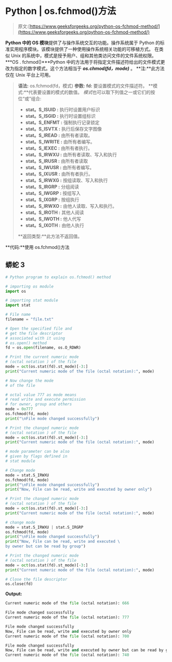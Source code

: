 # Python | os.fchmod()方法

> 原文:[https://www.geeksforgeeks.org/python-os-fchmod-method/](https://www.geeksforgeeks.org/python-os-fchmod-method/)

**Python 中的 OS 模块**提供了与操作系统交互的功能。操作系统属于 Python 的标准实用程序模块。该模块提供了一种使用操作系统相关功能的可移植方式。
在类似 Unix 的系统中，模式是授予用户、组和其他类访问文件的文件系统权限。
***OS . fchmod()***Python 中的方法用于将指定文件描述符给出的文件模式更改为指定的数字模式。这个方法相当于 ***os.chmod(fd，mode)*** 。
**注:**此方法仅在 Unix 平台上可用。

> **语法:** os.fchmod(fd，模式)
> **参数:**
> **fd:** 要设置模式的文件描述符。
> **模式:**代表要设置的模式的数值。
> *模式*也可以取下列值之一或它们的按位“或”组合:
> 
> *   **stat。S_ISUID :** 执行时设置用户标识
> *   **stat。S_ISGID :** 执行时设置组标识
> *   **stat。S_ENFMT :** 强制执行记录锁定
> *   **stat。S_ISVTX :** 执行后保存文字图像
> *   **stat。S_IREAD :** 由所有者读取。
> *   **stat。S_IWRITE :** 由所有者编写。
> *   **stat。S_IEXEC :** 由所有者执行。
> *   **stat。S_IRWXU :** 由所有者读取、写入和执行
> *   **stat。S_IRUSR :** 由所有者读取
> *   **stat。S_IWUSR :** 由所有者编写。
> *   **stat。S_IXUSR :** 由所有者执行。
> *   **stat。S_IRWXG :** 按组读取、写入和执行
> *   **stat。S_IRGRP :** 分组阅读
> *   **stat。S_IWGRP :** 按组写入
> *   **stat。S_IXGRP :** 按组执行
> *   **stat。S_IRWXO :** 由他人读取、写入和执行。
> *   **stat。S_IROTH :** 其他人阅读
> *   **stat。S_IWOTH :** 他人代写
> *   **stat。S_IXOTH :** 由他人执行
> 
> **返回类型:**此方法不返回值。

**代码:**使用 os.fchmod()方法

## 蟒蛇 3

```py
# Python program to explain os.fchmod() method

# importing os module
import os

# importing stat module
import stat

# File name
filename = "file.txt"

# Open the specified file and
# get the file descriptor
# associated with it using
# os.open() method
fd = os.open(filename, os.O_RDWR)

# Print the current numeric mode
# (octal notation ) of the file
mode = oct(os.stat(fd).st_mode)[-3:]
print("Current numeric mode of the file (octal notation):", mode)

# Now change the mode
# of the file

# octal value 777 as mode means
# read write and execute permission
# for owner, group and others
mode = 0o777
os.fchmod(fd, mode)
print("\nFile mode changed successfully")

# Print the changed numeric mode
# (octal notation ) of the file
mode = oct(os.stat(fd).st_mode)[-3:]
print("Current numeric mode of the file (octal notation):", mode)

# mode parameter can be also
# given by flags defined in
# stat module

# Change mode
mode = stat.S_IRWXU
os.fchmod(fd, mode)
print("\nFile mode changed successfully")
print("Now, File can be read, write and executed by owner only")

# Print the changed numeric mode
# (octal notation ) of the file
mode = oct(os.stat(fd).st_mode)[-3:]
print("Current numeric mode of the file (octal notation):", mode)

# change mode
mode = stat.S_IRWXU | stat.S_IRGRP
os.fchmod(fd, mode)
print("\nFile mode changed successfully")
print("Now, File can be read, write and executed \
by owner but can be read by group")

# Print the changed numeric mode
# (octal notation ) of the file
mode = oct(os.stat(fd).st_mode)[-3:]
print("Current numeric mode of the file (octal notation):", mode)

# Close the file descriptor
os.close(fd)
```

**Output:** 

```py
Current numeric mode of the file (octal notation): 666

File mode changed successfully
Current numeric mode of the file (octal notation): 777

File mode changed successfully
Now, File can be read, write and executed by owner only
Current numeric mode of the file (octal notation): 700

File mode changed successfully
Now, File can be read, write and executed by owner but can be read by group
Current numeric mode of the file (octal notation): 740
```
